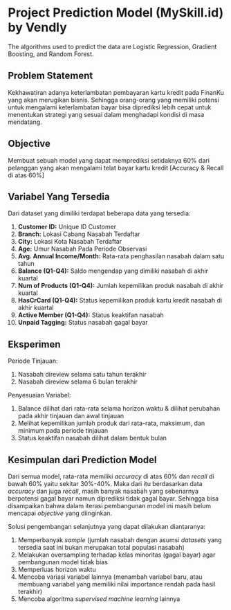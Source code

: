 # Project Prediction Model (MySkill.id) by Vendly

The algorithms used to predict the data are Logistic Regression, Gradient Boosting, and Random Forest.

## Problem Statement

Kekhawatiran adanya keterlambatan pembayaran kartu kredit pada FinanKu yang akan merugikan bisnis. Sehingga orang-orang yang memiliki potensi untuk mengalami keterlambatan bayar bisa diprediksi lebih cepat untuk menentukan strategi yang sesuai dalam menghadapi kondisi di masa mendatang.

## Objective

Membuat sebuah model yang dapat memprediksi setidaknya 60% dari pelanggan yang akan mengalami telat bayar kartu kredit [Accuracy & Recall di atas 60%]

## Variabel Yang Tersedia

Dari dataset yang dimiliki terdapat beberapa data yang tersedia:
1. <b>Customer ID:</b> Unique ID Customer
2. <b>Branch:</b> Lokasi Cabang Nasabah Terdaftar
3. <b>City:</b> Lokasi Kota Nasabah Terdaftar
4. <b>Age:</b> Umur Nasabah Pada Periode Observasi
5. <b>Avg. Annual Income/Month:</b> Rata-rata penghasilan nasabah dalam satu tahun
6. <b>Balance (Q1-Q4):</b> Saldo mengendap yang dimiliki nasabah di akhir kuartal
7. <b>Num of Products (Q1-Q4):</b> Jumlah kepemilikan produk nasabah di akhir kuartal
8. <b>HasCrCard (Q1-Q4):</b> Status kepemilikan produk kartu kredit nasabah di akhir kuartal
9. <b>Active Member (Q1-Q4):</b> Status keaktifan nasabah
10. <b>Unpaid Tagging:</b> Status nasabah gagal bayar

## Eksperimen

Periode Tinjauan:
1. Nasabah direview selama satu tahun terakhir
2. Nasabah direview selama 6 bulan terakhir

Penyesuaian Variabel:
1. Balance dilihat dari rata-rata selama horizon waktu & dilihat perubahan pada akhir tinjauan dan awal tinjauan
2. Melihat kepemilikan jumlah produk dari rata-rata, maksimum, dan minimum pada periode tinjauan
3. Status keaktifan nasabah dilihat dalam bentuk bulan

## Kesimpulan dari Prediction Model

Dari semua model, rata-rata memiliki <i>accuracy</i> di atas 60% dan <i>recall</i> di bawah 60% yaitu sekitar 30%-40%. Maka dari itu berdasarkan data <i>accuracy</i> dan juga <i>recall</i>, masih banyak nasabah yang sebenarnya berpotensi gagal bayar namun diprediksi tidak gagal bayar. Sehingga bisa disampaikan bahwa dalam iterasi pembangunan model ini masih belum mencapai <i>objective</i> yang diinginkan.

Solusi pengembangan selanjutnya yang dapat dilakukan diantaranya:
1. Memperbanyak <i>sample</i> (jumlah nasabah dengan asumsi <i>datasets</i> yang tersedia saat ini bukan merupakan total populasi nasabah)
2. Melakukan oversampling terhadap kelas minoritas (gagal bayar) agar pembangunan model tidak bias
3. Memperluas horizon waktu
4. Mencoba variasi variabel lainnya (menambah variabel baru, atau membuang variabel yang memiliki nilai importance rendah pada hasil terakhir)
5. Mencoba algoritma <i>supervised machine learning</i> lainnya
